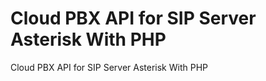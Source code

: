 <h1>Cloud PBX API for SIP Server Asterisk With PHP</h1>
Cloud PBX API for SIP Server Asterisk With PHP
